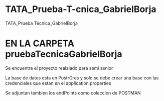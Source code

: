 # TATA_Prueba-T-cnica_GabrielBorja
TATA_Prueba Técnica_GabrielBorja

# EN LA CARPETA pruebaTecnicaGabrielBorja
Se encuentra el proyecto realziado para semi senior

La base de datos esta en PostrGres y solo se debe crear una base con las credenciales 
que estan en el application.properties

Se adjuntan tambien los endPoints como coleccion de POSTMAN
